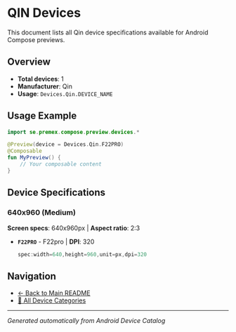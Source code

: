 # QIN Devices

This document lists all Qin device specifications available for Android Compose previews.

## Overview

- **Total devices**: 1
- **Manufacturer**: Qin
- **Usage**: `Devices.Qin.DEVICE_NAME`

## Usage Example

```kotlin
import se.premex.compose.preview.devices.*

@Preview(device = Devices.Qin.F22PRO)
@Composable
fun MyPreview() {
    // Your composable content
}
```

## Device Specifications

### 640x960 (Medium)

**Screen specs**: 640x960px | **Aspect ratio**: 2:3

- **`F22PRO`** - F22pro | **DPI**: 320
  ```kotlin
  spec:width=640,height=960,unit=px,dpi=320
  ```

## Navigation

- [← Back to Main README](../../README.md)
- [📱 All Device Categories](../README.md)

---
*Generated automatically from Android Device Catalog*
